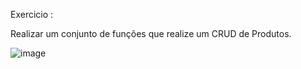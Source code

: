 Exercicio :

Realizar um conjunto de funções que realize um CRUD de Produtos.

![image](https://user-images.githubusercontent.com/74025447/131047011-d96c8ffd-3cdd-4bbe-80d2-27cd54b294fe.png)
